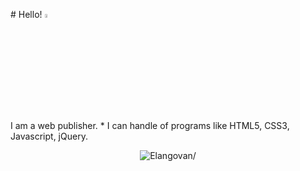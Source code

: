 <p aline="center">
	# Hello! <img src="https://user-images.githubusercontent.com/69137860/99356371-62825180-28ed-11eb-902e-159ca9cb872c.gif" width="8%" height="4%" alt="hello"></img>
</p>

<p aline="center">
	I am a web publisher.
	* I can handle of programs like HTML5, CSS3, Javascript, jQuery.
</p>

<p align="center">
	<img src=https://github-readme-stats.vercel.app/api?username=dbwlso811&show_icons=true alt=Elangovan/>
</p>
